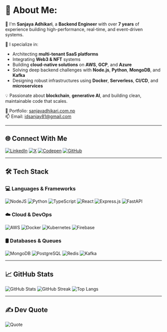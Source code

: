 # 💫 About Me:
👋 I'm **Sanjaya Adhikari**, a **Backend Engineer** with over **7 years** of experience building high-performance, real-time, and event-driven systems.

🚀 I specialize in:
- Architecting **multi-tenant SaaS platforms**
- Integrating **Web3 & NFT** systems
- Building **cloud-native solutions** on **AWS**, **GCP**, and **Azure**
- Solving deep backend challenges with **Node.js**, **Python**, **MongoDB**, and **Kafka**
- Designing robust infrastructures using **Docker**, **Serverless**, **CI/CD**, and **microservices**

💡 Passionate about **blockchain**, **generative AI**, and building clean, maintainable code that scales.

🔗 Portfolio: [sanjayadhikari.com.np](https://www.sanjayadhikari.com.np)  
📫 Email: [idsanjay81@gmail.com](mailto:idsanjay81@gmail.com)

---

## 🌐 Connect With Me
[![LinkedIn](https://img.shields.io/badge/LinkedIn-%230077B5.svg?style=flat&logo=linkedin&logoColor=white)](https://linkedin.com/in/sanjayaadhikari)
[![X](https://img.shields.io/badge/X-000000?style=flat&logo=x&logoColor=white)](https://x.com/sanjayaadhikari)
[![Codepen](https://img.shields.io/badge/Codepen-000000?style=flat&logo=codepen&logoColor=white)](https://codepen.io/sanjayaadhikari)
[![GitHub](https://img.shields.io/badge/GitHub-181717?style=flat&logo=github&logoColor=white)](https://github.com/sanjayadhikari)

---

## 🛠️ Tech Stack

### 💻 Languages & Frameworks  
![NodeJS](https://img.shields.io/badge/Node.js-339933?style=flat&logo=node.js&logoColor=white)
![Python](https://img.shields.io/badge/Python-3670A0?style=flat&logo=python&logoColor=ffdd54)
![TypeScript](https://img.shields.io/badge/TypeScript-007ACC?style=flat&logo=typescript&logoColor=white)
![React](https://img.shields.io/badge/React-20232A?style=flat&logo=react&logoColor=61DAFB)
![Express.js](https://img.shields.io/badge/Express.js-404d59?style=flat)
![FastAPI](https://img.shields.io/badge/FastAPI-005571?style=flat&logo=fastapi)

### ☁️ Cloud & DevOps  
![AWS](https://img.shields.io/badge/AWS-232F3E?style=flat&logo=amazon-aws&logoColor=white)
![Docker](https://img.shields.io/badge/Docker-2496ED?style=flat&logo=docker&logoColor=white)
![Kubernetes](https://img.shields.io/badge/Kubernetes-326CE5?style=flat&logo=kubernetes&logoColor=white)
![Firebase](https://img.shields.io/badge/Firebase-FFCA28?style=flat&logo=firebase&logoColor=black)

### 🛢️ Databases & Queues  
![MongoDB](https://img.shields.io/badge/MongoDB-47A248?style=flat&logo=mongodb&logoColor=white)
![PostgreSQL](https://img.shields.io/badge/PostgreSQL-336791?style=flat&logo=postgresql&logoColor=white)
![Redis](https://img.shields.io/badge/Redis-DC382D?style=flat&logo=redis&logoColor=white)
![Kafka](https://img.shields.io/badge/Kafka-231F20?style=flat&logo=apache-kafka&logoColor=white)

---

## 📈 GitHub Stats
![GitHub Stats](https://github-readme-stats.vercel.app/api?username=sanjayadhikari&theme=radical&show_icons=true)
![GitHub Streak](https://streak-stats.demolab.com?user=sanjayadhikari&theme=radical&hide_border=false)
![Top Langs](https://github-readme-stats.vercel.app/api/top-langs/?username=sanjayadhikari&layout=compact&theme=radical)

---

## ✍️ Dev Quote
![Quote](https://quotes-github-readme.vercel.app/api?type=horizontal&theme=radical)

<!-- Proudly built with GPRM (https://gprm.itsvg.in) -->
